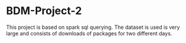# BDM-Project-2
This project is based on spark sql querying.
The dataset is used is very large and consists of downloads of packages for two different days.

